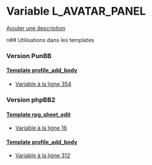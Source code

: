 # Variable L_AVATAR_PANEL
[Ajouter une description](https://fa-tvars.appspot.com/L_AVATAR_PANEL)

n## Utilisations dans les templates

### Version PunBB

#### [Template profile_add_body](punbb/profile_add_body.md)
* [Variable à la ligne 354](../punbb/profile_add_body.tpl#L354)

### Version phpBB2

#### [Template rpg_sheet_edit](subsilver/rpg_sheet_edit.md)
* [Variable à la ligne 16](../subsilver/rpg_sheet_edit.tpl#L16)

#### [Template profile_add_body](subsilver/profile_add_body.md)
* [Variable à la ligne 312](../subsilver/profile_add_body.tpl#L312)